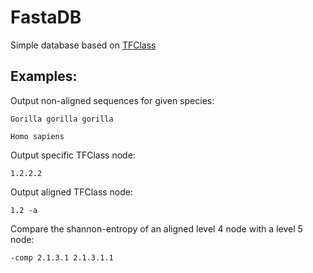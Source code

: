 # FastaDB
Simple database based on [TFClass](http://tfclass.bioinf.med.uni-goettingen.de/)
## Examples:
Output non-aligned sequences for given species:
``` console 
Gorilla gorilla gorilla
```
``` console 
Homo sapiens
```
Output specific TFClass node:
``` console 
1.2.2.2
```
Output aligned TFClass node:
``` console 
1.2 -a
```
Compare the shannon-entropy of an aligned level 4 node with a level 5 node:
``` console 
-comp 2.1.3.1 2.1.3.1.1
```
